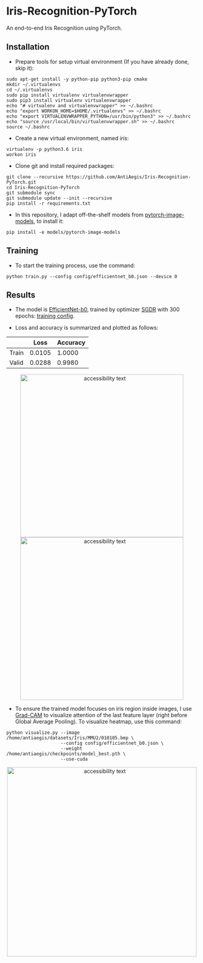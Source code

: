 # Iris-Recognition-PyTorch
An end-to-end Iris Recognition using PyTorch.


## Installation

* Prepare tools for setup virtual environment (If you have already done, skip it):
```
sudo apt-get install -y python-pip python3-pip cmake
mkdir ~/.virtualenvs
cd ~/.virtualenvs
sudo pip install virtualenv virtualenvwrapper
sudo pip3 install virtualenv virtualenvwrapper
echo "# virtualenv and virtualenvwrapper" >> ~/.bashrc
echo "export WORKON_HOME=$HOME/.virtualenvs" >> ~/.bashrc
echo "export VIRTUALENVWRAPPER_PYTHON=/usr/bin/python3" >> ~/.bashrc
echo "source /usr/local/bin/virtualenvwrapper.sh" >> ~/.bashrc
source ~/.bashrc
```

* Create a new virtual environment, named *iris*:
```
virtualenv -p python3.6 iris
workon iris
```

* Clone git and install required packages:
```
git clone --recursive https://github.com/AntiAegis/Iris-Recognition-PyTorch.git
cd Iris-Recognition-PyTorch
git submodule sync
git submodule update --init --recursive
pip install -r requirements.txt
```

* In this repository, I adapt off-the-shelf models from [pytorch-image-models](https://github.com/rwightman/pytorch-image-models), to install it:
```
pip install -e models/pytorch-image-models
```


## Training
* To start the training process, use the command:
```
python train.py --config config/efficientnet_b0.json --device 0
```


## Results

* The model is [EfficientNet-b0](https://arxiv.org/abs/1905.11946), trained by optimizer [SGDR](https://arxiv.org/abs/1608.03983) with 300 epochs: [training config](https://github.com/AntiAegis/Iris-Recognition-PyTorch/blob/master/config/efficientnet_b0.json).


* Loss and accuracy is summarized and plotted as follows:
  
|       | Loss   | Accuracy |
|-------|--------|----------|
| Train | 0.0105 | 1.0000   |
| Valid | 0.0288 | 0.9980   |

<p align="center">
  <img src="https://github.com/AntiAegis/Iris-Recognition-PyTorch/blob/master/pics/loss.png" width="430" alt="accessibility text">
  <img src="https://github.com/AntiAegis/Iris-Recognition-PyTorch/blob/master/pics/acc.png" width="430" alt="accessibility text">
</p>

* To ensure the trained model focuses on iris region inside images, I use [Grad-CAM](https://arxiv.org/abs/1610.02391) to visualize attention of the last feature layer (right before Global Average Pooling). To visualize heatmap, use this command:
```
python visualize.py --image /home/antiaegis/datasets/Iris/MMU2/010105.bmp \
                    --config config/efficientnet_b0.json \
                    --weight /home/antiaegis/checkpoints/model_best.pth \
                    --use-cuda
```

<p align="center">
  <img src="https://github.com/AntiAegis/Iris-Recognition-PyTorch/blob/master/pics/grad_cam.jpg" width="500" alt="accessibility text">
</p>

